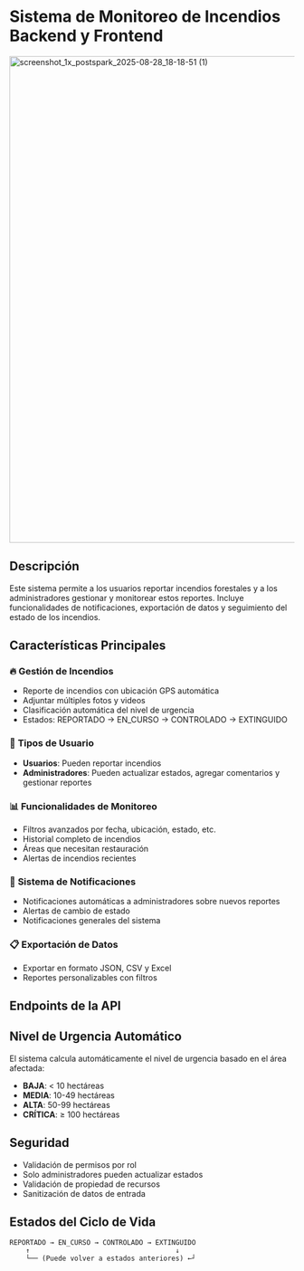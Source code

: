 # Sistema de Monitoreo de Incendios Backend y Frontend
<img width="1148" height="860" alt="screenshot_1x_postspark_2025-08-28_18-18-51 (1)" src="https://github.com/user-attachments/assets/b43987d0-7315-4655-9b1c-62846ef8ddc7" />

## Descripción
Este sistema permite a los usuarios reportar incendios forestales y a los administradores gestionar y monitorear estos reportes. Incluye funcionalidades de notificaciones, exportación de datos y seguimiento del estado de los incendios.

## Características Principales

### 🔥 **Gestión de Incendios**
- Reporte de incendios con ubicación GPS automática
- Adjuntar múltiples fotos y videos
- Clasificación automática del nivel de urgencia
- Estados: REPORTADO → EN_CURSO → CONTROLADO → EXTINGUIDO

### 👥 **Tipos de Usuario**
- **Usuarios**: Pueden reportar incendios
- **Administradores**: Pueden actualizar estados, agregar comentarios y gestionar reportes

### 📊 **Funcionalidades de Monitoreo**
- Filtros avanzados por fecha, ubicación, estado, etc.
- Historial completo de incendios
- Áreas que necesitan restauración
- Alertas de incendios recientes

### 🔔 **Sistema de Notificaciones**
- Notificaciones automáticas a administradores sobre nuevos reportes
- Alertas de cambio de estado
- Notificaciones generales del sistema

### 📋 **Exportación de Datos**
- Exportar en formato JSON, CSV y Excel
- Reportes personalizables con filtros

## Endpoints de la API

## Nivel de Urgencia Automático

El sistema calcula automáticamente el nivel de urgencia basado en el área afectada:

- **BAJA**: < 10 hectáreas
- **MEDIA**: 10-49 hectáreas
- **ALTA**: 50-99 hectáreas
- **CRÍTICA**: ≥ 100 hectáreas

## Seguridad

- Validación de permisos por rol
- Solo administradores pueden actualizar estados
- Validación de propiedad de recursos
- Sanitización de datos de entrada

## Estados del Ciclo de Vida

```
REPORTADO → EN_CURSO → CONTROLADO → EXTINGUIDO
    ↑                                    ↓
    └── (Puede volver a estados anteriores) ←┘
```

